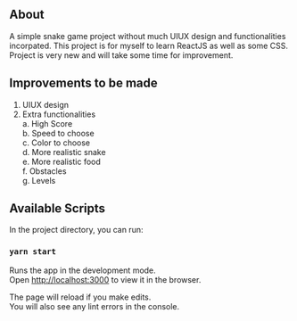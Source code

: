 ## About
A simple snake game project without much UIUX design and functionalities incorpated. This project is for myself to learn ReactJS as well as some CSS. Project is very new and will take some time for improvement.

## Improvements to be made
1. UIUX design <br />
2. Extra functionalities <br />
  a. High Score <br />
  b. Speed to choose <br />
  c. Color to choose <br />
  d. More realistic snake <br />
  e. More realistic food <br />
  f. Obstacles <br />
  g. Levels <br />

## Available Scripts

In the project directory, you can run:

### `yarn start`

Runs the app in the development mode.<br />
Open [http://localhost:3000](http://localhost:3000) to view it in the browser.

The page will reload if you make edits.<br />
You will also see any lint errors in the console.

